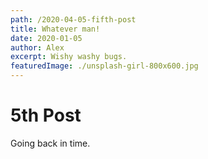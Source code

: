 ```yaml
---
path: /2020-04-05-fifth-post
title: Whatever man!
date: 2020-01-05
author: Alex
excerpt: Wishy washy bugs.
featuredImage: ./unsplash-girl-800x600.jpg
---
```


# 5th Post

Going back in time.
